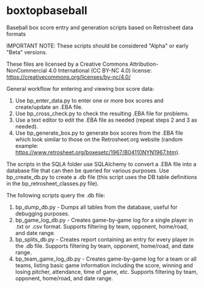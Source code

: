 # boxtopbaseball
Baseball box score entry and generation scripts based on Retrosheet data formats

IMPORTANT NOTE: These scripts should be considered "Alpha" or early "Beta" versions.

These files are licensed by a Creative Commons Attribution-NonCommercial 4.0 International (CC BY-NC 4.0) license: https://creativecommons.org/licenses/by-nc/4.0/

General workflow for entering and viewing box score data:
1. Use bp_enter_data.py to enter one or more box scores and create/update an .EBA file.
2. Use bp_cross_check.py to check the resulting .EBA file for problems.
3. Use a text editor to edit the .EBA file as needed (repeat steps 2 and 3 as needed).
4. Use bp_generate_box.py to generate box scores from the .EBA file which look similar to those on the Retrosheet.org website (random example: https://www.retrosheet.org/boxesetc/1967/B04110NYN1967.htm).


The scripts in the SQLA folder use SQLAlchemy to convert a .EBA file into a database file that can then be queried for various purposes. Use bp_create_db.py to create a .db file (this script uses the DB table definitions in the bp_retrosheet_classes.py file).

The following scripts query the .db file:
1. bp_dump_db.py - Dumps all tables from the database, useful for debugging purposes.
2. bp_game_log_db.py - Creates game-by-game log for a single player in .txt or .csv format. Supports filtering by team, opponent, home/road, and date range.
3. bp_splits_db.py - Creates report containing an entry for every player in the .db file. Supports filtering by team, opponent, home/road, and date range.
4. bp_team_game_log_db.py - Creates game-by-game log for a team or all teams, listing basic game information including the score, winning and losing pitcher, attendance, time of game, etc. Supports filtering by team, opponent, home/road, and date range.
